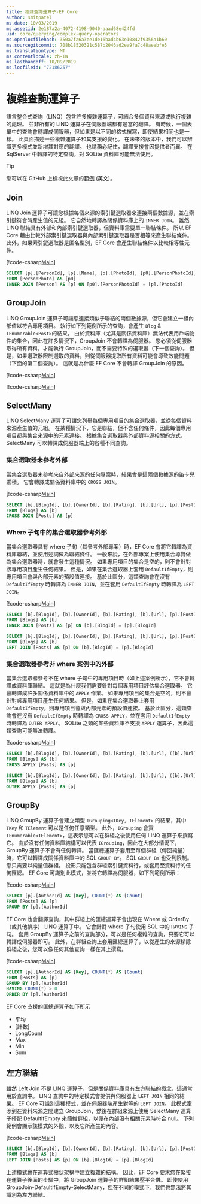 ```yaml
---
title: 複雜查詢運算子-EF Core
author: smitpatel
ms.date: 10/03/2019
ms.assetid: 2e187a2a-4072-4198-9040-aaad68e424fd
uid: core/querying/complex-query-operators
ms.openlocfilehash: 350a7fa6a3ee1de16bad4b63e10842f9356a1b60
ms.sourcegitcommit: 708b18520321c587b2046ad2ea9fa7c48aeebfe5
ms.translationtype: MT
ms.contentlocale: zh-TW
ms.lasthandoff: 10/09/2019
ms.locfileid: "72186257"
---
```

# <a name="complex-query-operators"></a>複雜查詢運算子

語言整合式查詢（LINQ）包含許多複雜運算子，可結合多個資料來源或執行複雜的處理。 並非所有的 LINQ 運算子在伺服器端都有適當的翻譯。 有時候，一個表單中的查詢會轉譯成伺服器，但如果是以不同的格式撰寫，即使結果相同也是一樣。 此頁面描述一些複雜運算子和其支援的變化。 在未來的版本中，我們可以辨識更多模式並新增其對應的翻譯。 也請務必記住，翻譯支援會因提供者而異。 在 SqlServer 中轉譯的特定查詢，對 SQLite 資料庫可能無法使用。

> [!TIP]
> 您可以在 GitHub 上檢視此文章的[範例](https://github.com/aspnet/EntityFramework.Docs/tree/master/samples/core/Querying) \(英文\)。

## <a name="join"></a>Join

LINQ Join 運算子可讓您根據每個來源的索引鍵選取器來連接兩個數據源，並在索引鍵符合時產生值的元組。 它自然地轉譯為關係資料庫上的 `INNER JOIN`。 雖然 LINQ 聯結具有外部和內部索引鍵選取器，但資料庫需要單一聯結條件。 所以 EF Core 藉由比較外部索引鍵選取器與內部索引鍵選取器是否相等來產生聯結條件。 此外，如果索引鍵選取器是匿名型別，EF Core 會產生聯結條件以比較相等性元件。

[!code-csharp[Main](../../../samples/core/Querying/ComplexQuery/Sample.cs#Join)]

```SQL
SELECT [p].[PersonId], [p].[Name], [p].[PhotoId], [p0].[PersonPhotoId], [p0].[Caption], [p0].[Photo]
FROM [PersonPhoto] AS [p0]
INNER JOIN [Person] AS [p] ON [p0].[PersonPhotoId] = [p].[PhotoId]
```

## <a name="groupjoin"></a>GroupJoin

LINQ GroupJoin 運算子可讓您連接類似于聯結的兩個數據源，但它會建立一組內部值以符合專用項目。 執行如下列範例所示的查詢，會產生 `Blog` & `IEnumerable<Post>`的結果。 由於資料庫（尤其是關係資料庫）無法代表用戶端物件的集合，因此在許多情況下，GroupJoin 不會轉譯為伺服器。 您必須從伺服器取得所有資料，才能執行 GroupJoin，而不需要特殊的選取器（下一個查詢）。 但是，如果選取器限制選取的資料，則從伺服器提取所有資料可能會導致效能問題（下面的第二個查詢）。 這就是為什麼 EF Core 不會轉譯 GroupJoin 的原因。

[!code-csharp[Main](../../../samples/core/Querying/ComplexQuery/Sample.cs#GroupJoin)]

[!code-csharp[Main](../../../samples/core/Querying/ComplexQuery/Sample.cs#GroupJoinComposed)]

## <a name="selectmany"></a>SelectMany

LINQ SelectMany 運算子可讓您列舉每個專用項目的集合選取器，並從每個資料來源產生值的元組。 在某種情況下，它是聯結，但不含任何條件，因此每個專用項目都與集合來源中的元素連接。 根據集合選取器與外部資料源相關的方式，SelectMany 可以轉譯成伺服器端上的各種不同查詢。

### <a name="collection-selector-doesnt-reference-outer"></a>集合選取器未參考外部

當集合選取器未參考來自外部來源的任何專案時，結果會是這兩個數據源的笛卡兒乘積。 它會轉譯成關係資料庫中的 `CROSS JOIN`。

[!code-csharp[Main](../../../samples/core/Querying/ComplexQuery/Sample.cs#SelectManyConvertedToCrossJoin)]

```SQL
SELECT [b].[BlogId], [b].[OwnerId], [b].[Rating], [b].[Url], [p].[PostId], [p].[AuthorId], [p].[BlogId], [p].[Content], [p].[Rating], [p].[Title]
FROM [Blogs] AS [b]
CROSS JOIN [Posts] AS [p]
```

### <a name="collection-selector-references-outer-in-a-where-clause"></a>Where 子句中的集合選取器參考外部

當集合選取器具有 where 子句（其參考外部專案）時，EF Core 會將它轉譯為資料庫聯結，並使用述詞做為聯結條件。 一般來說，在外部專案上使用集合導覽做為集合選取器時，就會發生這種情況。 如果專用項目的集合是空的，則不會針對該專用項目產生任何結果。 但是，如果在集合選取器上套用 `DefaultIfEmpty`，則專用項目會與內部元素的預設值連接。 基於此區分，這類查詢會在沒有 `DefaultIfEmpty` 時轉譯為 `INNER JOIN`，並在套用 `DefaultIfEmpty` 時轉譯為 `LEFT JOIN`。

[!code-csharp[Main](../../../samples/core/Querying/ComplexQuery/Sample.cs#SelectManyConvertedToJoin)]

```SQL
SELECT [b].[BlogId], [b].[OwnerId], [b].[Rating], [b].[Url], [p].[PostId], [p].[AuthorId], [p].[BlogId], [p].[Content], [p].[Rating], [p].[Title]
FROM [Blogs] AS [b]
INNER JOIN [Posts] AS [p] ON [b].[BlogId] = [p].[BlogId]

SELECT [b].[BlogId], [b].[OwnerId], [b].[Rating], [b].[Url], [p].[PostId], [p].[AuthorId], [p].[BlogId], [p].[Content], [p].[Rating], [p].[Title]
FROM [Blogs] AS [b]
LEFT JOIN [Posts] AS [p] ON [b].[BlogId] = [p].[BlogId]
```

### <a name="collection-selector-references-outer-in-a-non-where-case"></a>集合選取器參考非 where 案例中的外部

當集合選取器參考不在 where 子句中的專用項目時（如上述案例所示），它不會轉譯成資料庫聯結。 這就是為什麼我們需要針對每個專用項目評估集合選取器。 它會轉譯成許多關係資料庫中的 `APPLY` 作業。 如果專用項目的集合是空的，則不會針對該專用項目產生任何結果。 但是，如果在集合選取器上套用 `DefaultIfEmpty`，則專用項目會與內部元素的預設值連接。 基於此區分，這類查詢會在沒有 `DefaultIfEmpty` 時轉譯為 `CROSS APPLY`，並在套用 `DefaultIfEmpty` 時轉譯為 `OUTER APPLY`。 SQLite 之類的某些資料庫不支援 `APPLY` 運算子，因此這類查詢可能無法轉譯。

[!code-csharp[Main](../../../samples/core/Querying/ComplexQuery/Sample.cs#SelectManyConvertedToApply)]

```SQL
SELECT [b].[BlogId], [b].[OwnerId], [b].[Rating], [b].[Url], ([b].[Url] + N'=>') + [p].[Title] AS [p]
FROM [Blogs] AS [b]
CROSS APPLY [Posts] AS [p]

SELECT [b].[BlogId], [b].[OwnerId], [b].[Rating], [b].[Url], ([b].[Url] + N'=>') + [p].[Title] AS [p]
FROM [Blogs] AS [b]
OUTER APPLY [Posts] AS [p]
```

## <a name="groupby"></a>GroupBy

LINQ GroupBy 運算子會建立類型 `IGrouping<TKey, TElement>` 的結果，其中 `TKey` 和 `TElement` 可以是任何任意類型。 此外，`IGrouping` 會實 `IEnumerable<TElement>`，這表示您可以在群組之後使用任何 LINQ 運算子來撰寫它。 由於沒有任何資料庫結構可以代表 `IGrouping`，因此在大部分情況下，GroupBy 運算子不會有任何轉譯。 當匯總運算子套用至每個群組（傳回純量）時，它可以轉譯成關係資料庫中的 SQL `GROUP BY`。 SQL `GROUP BY` 也受到限制。 您只需要以純量值群組。 投影只能包含群組索引鍵資料行，或套用至資料行的任何匯總。 EF Core 可識別此模式，並將它轉譯為伺服器，如下列範例所示：

[!code-csharp[Main](../../../samples/core/Querying/ComplexQuery/Sample.cs#GroupBy)]

```SQL
SELECT [p].[AuthorId] AS [Key], COUNT(*) AS [Count]
FROM [Posts] AS [p]
GROUP BY [p].[AuthorId]
```

EF Core 也會翻譯查詢，其中群組上的匯總運算子會出現在 Where 或 OrderBy （或其他排序） LINQ 運算子中。 它會針對 where 子句使用 SQL 中的 `HAVING` 子句。 套用 GroupBy 運算子之前的查詢部分，可以是任何複雜的查詢，只要它可以轉譯成伺服器即可。 此外，在群組查詢上套用匯總運算子，以從產生的來源移除群組之後，您可以像任何其他查詢一樣在其上撰寫。

[!code-csharp[Main](../../../samples/core/Querying/ComplexQuery/Sample.cs#GroupByFilter)]

```SQL
SELECT [p].[AuthorId] AS [Key], COUNT(*) AS [Count]
FROM [Posts] AS [p]
GROUP BY [p].[AuthorId]
HAVING COUNT(*) > 0
ORDER BY [p].[AuthorId]
```

EF Core 支援的匯總運算子如下所示

- 平均
- [計數]
- LongCount
- Max
- Min
- Sum

## <a name="left-join"></a>左方聯結

雖然 Left Join 不是 LINQ 運算子，但是關係資料庫具有左方聯結的概念，這通常用於查詢中。 LINQ 查詢中的特定模式會提供與伺服器上 `LEFT JOIN` 相同的結果。 EF Core 可識別這種模式，並在伺服器端產生對等的 `LEFT JOIN`。 此模式牽涉到在資料來源之間建立 GroupJoin，然後在群組來源上使用 SelectMany 運算子搭配 DefaultIfEmpty 來簡維群組，以便在內部沒有相關元素時符合 null。 下列範例會顯示該模式的外觀，以及它所產生的內容。

[!code-csharp[Main](../../../samples/core/Querying/ComplexQuery/Sample.cs#LeftJoin)]

```SQL
SELECT [b].[BlogId], [b].[OwnerId], [b].[Rating], [b].[Url], [p].[PostId], [p].[AuthorId], [p].[BlogId], [p].[Content], [p].[Rating], [p].[Title]
FROM [Blogs] AS [b]
LEFT JOIN [Posts] AS [p] ON [b].[BlogId] = [p].[BlogId]
```

上述模式會在運算式樹狀架構中建立複雜的結構。 因此，EF Core 要求您在緊接在運算子後面的步驟中，將 GroupJoin 運算子的群組結果壓平合併。 即使使用 GroupJoin-DefaultIfEmpty-SelectMany，但在不同的模式下，我們也無法將其識別為左方聯結。
